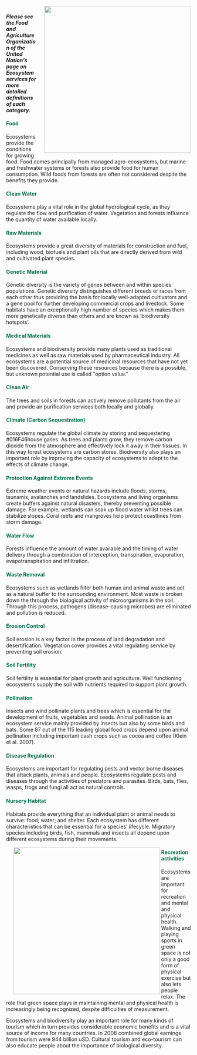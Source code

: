<img align = "right" src="bats.png" style="margin-left:20px" width="400px" />


#### *Please see the Food and Agriculture Organization of the United Nation's [page](http://www.fao.org/ecosystem-services-biodiversity/background/en/) on Ecosystem services for more detailed definitions of each category.*

#### <span style="color:#016F46"><b>Food</b></span>

Ecosystems provide the conditions for growing food. Food comes
principally from managed agro-ecosystems, but marine and freshwater
systems or forests also provide food for human consumption. Wild foods
from forests are often not considered despite the benefits they provide.

#### <span style="color:#016F46"><b> Clean Water</b></span>

Ecosystems play a vital role in the global hydrological cycle, as they
regulate the flow and purification of water. Vegetation and forests
influence the quantity of water available locally.

#### <span style="color:#016F46"><b>Raw Materials</b></span>

Ecosystems provide a great diversity of materials for construction and
fuel, including wood, biofuels and plant oils that are directly derived
from wild and cultivated plant species.

#### <span style="color:#016F46"><b>Genetic Material</b></span>

Genetic diversity is the variety of genes between and within species
populations. Genetic diversity distinguishes different breeds or races
from each other thus providing the basis for locally well-adapted
cultivators and a gene pool for further developing commercial crops and
livestock. Some habitats have an exceptionally high number of species
which makes them more genetically diverse than others and are known as
‘biodiversity hotspots’.
#### <span style="color:#016F46"><b>Medical Materials</b></span>

Ecosystems and biodiversity provide many plants used as traditional medicines as well as raw materials used by pharmaceutical industry. All ecosystems are a potential source of medicinal resources that have not yet been discovered. Conserving these resources because there is a possible, but unknown potential use is called "option value."

#### <span style="color:#016F46"><b>Clean Air</b></span>

The trees and soils in forests can actively remove pollutants from the air and provide air purification services both locally and globally. 

#### <span style="color:#016F46"><b>Climate (Carbon Sequestration)</b></span>

Ecosystems regulate the global climate by storing and sequestering
#016F46house gases. As trees and plants grow, they remove carbon dioxide
from the atmosphere and effectively lock it away in their tissues. In
this way forest ecosystems are carbon stores. Biodiversity also plays an
important role by improving the capacity of ecosystems to adapt to the
effects of climate change.

#### <span style="color:#016F46"><b>Protection Against Extreme Events</b></span>

Extreme weather events or natural hazards include floods, storms, tsunamis, avalanches and landslides. Ecosystems and living organisms create buffers against natural disasters, thereby preventing possible damage. For example, wetlands can soak up flood water whilst trees can stabilize slopes. Coral reefs and mangroves help protect coastlines from storm damage.

#### <span style="color:#016F46"><b>Water Flow</b></span>

Forests influence the amount of water available and the timing of water delivery through a combination of interception, transpiration, evaporation, evapotranspiration and infiltration. 

#### <span style="color:#016F46"><b>Waste Removal</b></span>

Ecosystems such as wetlands filter both human and animal waste and act
as a natural buffer to the surrounding environment. Most waste is broken
down the through the biological activity of microorganisms in the soil. Through this process, pathogens (disease-causing microbes) are eliminated and pollution is reduced.

#### <span style="color:#016F46"><b>Erosion Control</b></span>

Soil erosion is a key factor in the process of land degradation and
desertification. Vegetation cover provides a vital regulating service by
preventing soil erosion.

#### <span style="color:#016F46"><b>Soil Fertility</b></span>

Soil fertility is essential for plant growth and agriculture.  Well
functioning ecosystems supply the soil with nutrients required to
support plant growth.

#### <span style="color:#016F46"><b>Pollination</b></span>

Insects and wind pollinate plants and trees which is essential for the
development of fruits, vegetables and seeds. Animal pollination is an
ecosystem service mainly provided by insects but also by some birds and
bats. Some 87 out of the 115 leading global food crops depend upon
animal pollination including important cash crops such as cocoa and
coffee (Klein et al. 2007).

#### <span style="color:#016F46"><b>Disease Regulation</b></span>

Ecosystems are important for regulating pests and vector borne diseases
that attack plants, animals and people. Ecosystems regulate pests and
diseases through the activities of predators and parasites. Birds, bats,
flies, wasps, frogs and fungi all act as natural controls.

#### <span style="color:#016F46"><b>Nursery Habitat</b></span>

Habitats provide everything that an individual plant or animal needs to
survive: food; water; and shelter. Each ecosystem has different
characteristics that can be essential for a species’ lifecycle. Migratory
species including birds, fish, mammals and insects all depend upon
different ecosystems during their movements.

<img align = "left" src="monkey.png" style="margin-left:20px" width="400px" />

#### <span style="color:#016F46"><b>Recreation activities</b></span>

Ecosystems are important for recreation and mental and physical health. Walking and playing sports in
green space is not only a good form of physical exercise but also lets
people relax. The role that green space plays in maintaining mental and
physical health is increasingly being recognized, despite difficulties
of measurement.

Ecosystems and biodiversity play an important role for many kinds of
tourism which in turn provides considerable economic benefits and is a
vital source of income for many countries. In 2008 combined global earnings from
tourism were 944 billion uSD. Cultural tourism and eco-tourism can also
educate people about the importance of biological diversity.
